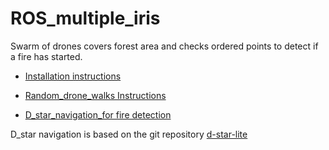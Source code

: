 # ROS_multiple_iris

Swarm of drones covers forest area and checks ordered points to detect if a fire has started.

* [Installation instructions](https://github.com/dimitra-savvani/ROS_multiple_iris/blob/main/Instructions/Inastall_and_test_multiple_Iris.md) 

* [Random_drone_walks Instructions](https://github.com/dimitra-savvani/ROS_multiple_iris/blob/main/Instructions/Random_walk_with_multiple_Iris.md)

* [D_star_navigation_for fire detection](https://github.com/dimitra-savvani/ROS_multiple_iris/blob/main/Instructions/D_star_mul_iris_drones.md)

D_star navigation is based on the git repository [d-star-lite](https://github.com/mdeyo/d-star-lite)

